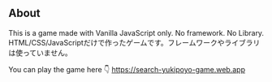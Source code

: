 ## About
This is a game made with Vanilla JavaScript only. No framework. No Library.
HTML/CSS/JavaScriptだけで作ったゲームです。フレームワークやライブラリは使っていません。

You can play the game here 👇
https://search-yukipoyo-game.web.app

